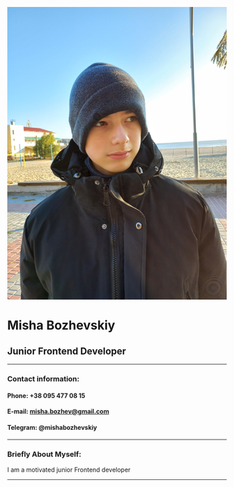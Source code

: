 ![Avatar](./avatar.jpg "Avatar")
# Misha Bozhevskiy  
## Junior Frontend Developer
**********************  
### **Contact information:**  
#### **Phone:** +38 095 477 08 15  
#### **E-mail:** misha.bozhev@gmail.com  
#### **Telegram:** @mishabozhevskiy  
####  
**********************  
### **Briefly About Myself:**  
I am a motivated junior Frontend developer  
**********************  
